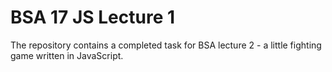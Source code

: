 # BSA 17 JS Lecture 1

The repository contains a completed task for BSA lecture 2 - a little fighting game written in JavaScript.